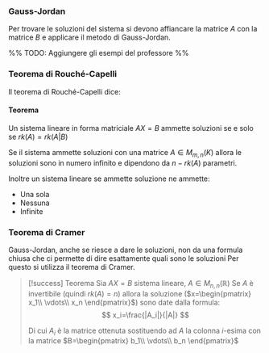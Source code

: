 ### Gauss-Jordan
Per trovare le soluzioni del sistema si devono affiancare la matrice $A$ con la matrice $B$ e applicare il metodo di Gauss-Jordan.

%% TODO: Aggiungere gli esempi del professore %%

### Teorema di Rouché-Capelli

Il teorema di Rouché-Capelli dice:

#### Teorema 
Un sistema lineare in forma matriciale $AX=B$ ammette soluzioni se e solo se $rk(A)=rk(A|B)$

Se il sistema ammette soluzioni con una matrice $A\in M_{m,n}(K)$ allora le soluzioni sono in numero infinito e dipendono da $n-rk(A)$ parametri.

Inoltre un sistema lineare se ammette soluzione ne ammette:
- Una sola
- Nessuna
- Infinite

### Teorema di Cramer
Gauss-Jordan, anche se riesce a dare le soluzioni, non da una formula chiusa che ci permette di dire esattamente quali sono le soluzioni
Per questo si utilizza il teorema di Cramer.
> [!success] Teorema
> Sia $AX=B$ sistema lineare, $A\in M_{n,n}(\mathbb{R})$
> Se $A$ è invertibile (quindi $rk(A)=n$) allora la soluzione ($x=\begin{pmatrix} x_1\\ \vdots\\ x_n \end{pmatrix}$) sono date dalla formula:
> $$
> x_i=\frac{|A_i|}{|A|}
> $$
> 
> Di cui $A_i$ è la matrice ottenuta sostituendo ad $A$ la colonna $i$-esima con la matrice $B=\begin{pmatrix} b_1\\ \vdots\\ b_n \end{pmatrix}$